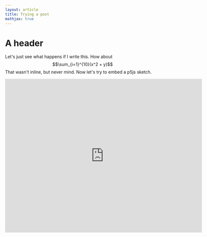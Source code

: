 ```yaml
---
layout: article
title: Trying a post
mathjax: true
---
```

# A header
Let's just see what happens if I write this. How about $$\sum_{i=1}^{10}(x^2 + y)$$
That wasn't inline, but never mind.  Now let's try to embed a p5js sketch.

<iframe style="width: 640px; height: 500px; overflow: hidden;"  scrolling="no" frameborder="0" src="https://editor.p5js.org/klee26/full/e2ZrTT-TO"></iframe>

